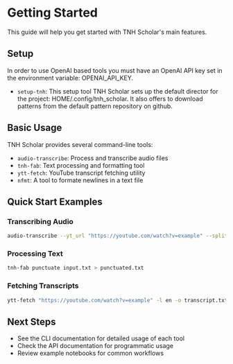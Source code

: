 # Getting Started

This guide will help you get started with TNH Scholar's main features.


## Setup

In order to use OpenAI based tools you must have an OpenAI API key set in the environment variable: OPENAI_API_KEY.

- `setup-tnh`: This setup tool TNH Scholar sets up the default director for the project: HOME/.config/tnh_scholar. 
It also offers to download patterns from the default pattern repository on github.

## Basic Usage

TNH Scholar provides several command-line tools:

- `audio-transcribe`: Process and transcribe audio files
- `tnh-fab`: Text processing and formatting tool
- `ytt-fetch`: YouTube transcript fetching utility
- `nfmt`: A tool to formate newlines in a text file

## Quick Start Examples

### Transcribing Audio
```bash
audio-transcribe --yt_url "https://youtube.com/watch?v=example" --split --transcribe
```

### Processing Text
```bash
tnh-fab punctuate input.txt > punctuated.txt
```

### Fetching Transcripts
```bash
ytt-fetch "https://youtube.com/watch?v=example" -l en -o transcript.txt
```

## Next Steps

- See the CLI documentation for detailed usage of each tool
- Check the API documentation for programmatic usage
- Review example notebooks for common workflows